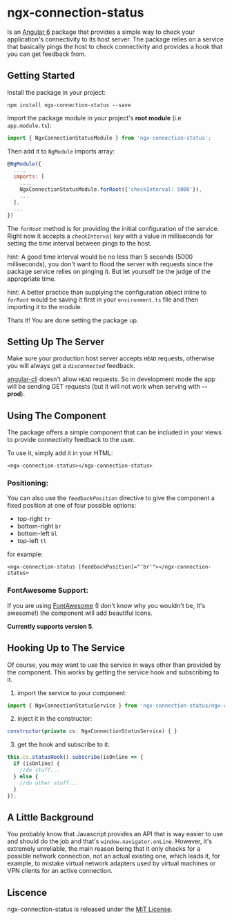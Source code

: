 # ngx-connection-status
Is an [Angular 6](https://github.com/angular/angular) package that provides a simple way to check your application's connectivity to its host server.
The package relies on a service that basically pings the host to check connectivity and provides a hook that you can get feedback from.

## Getting Started
Install the package in your project:

`npm install ngx-connection-status --save`

Import the package module in your project's **root module** (i.e `app.module.ts`):

```javascript
import { NgxConnectionStatusModule } from 'ngx-connection-status';
```

Then add it to `NgModule` imports array:

```javascript
@NgModule({
  ...,
  imports: [
    ...,
    NgxConnectionStatusModule.forRoot({'checkInterval: 5000'}),
    ...
  ],
  ...
})
```

The _`forRoot`_ method is for providing the initial configuration of the service. Right now it accepts a _`checkInterval`_ key with a value in milliseconds for setting the time interval between pings to the host.

hint: A good time interval would be no less than 5 seconds (5000 milliseconds), you don't want to flood the server with requests since the package service relies on pinging it. But let yourself be the judge of the appropriate time.

hint: A better practice than supplying the configuration object inline to _`forRoot`_ would be saving it first in your `environment.ts` file and then importing it to the module.

Thats it! You are done setting the package up.

## Setting Up The Server

Make sure your production host server accepts `HEAD` requests, otherwise you will always get a _`disconnected`_ feedback.

[angular-cli](https://github.com/angular/angular-cli) doesn't allow `HEAD` requests. So in development mode the app will be sending GET requests (but it will not work when serving with **--prod**).

## Using The Component

The package offers a simple component that can be included in your views to provide connectivity feedback to the user.

To use it, simply add it in your HTML:

`<ngx-connection-status></ngx-connection-status>`

### Positioning:

You can also use the _`feedbackPosition`_ directive to give the component a fixed position at one of four possible options:

* top-right `tr`
* bottom-right `br`
* bottom-left `bl`
* top-left `tl`

for example:

`<ngx-connection-status [feedbackPosition]="'br'"></ngx-connection-status>`

### FontAwesome Support:

If you are using [FontAwesome](https://www.fontawesome.com) (I don't know why you wouldn't be, It's awesome!) the component will add beautiful icons.

**Currently supports version 5**.

## Hooking Up to The Service

Of course, you may want to use the service in ways other than provided by the component. This works by getting the service hook and subscribing to it.

1. import the service to your component:

```javascript
import { NgxConnectionStatusService } from 'ngx-connection-status/ngx-connection-status.service';
```

2. inject it in the constructor:

```javascript
constructor(private cs: NgxConnectionStatusService) { }
```

3. get the hook and subscribe to it:

```javascript
this.cs.statusHook().subscribe(isOnline => {
  if (isOnline) {
    //do stuff...
  } else {
    //do other stuff...
  }
});
```

## A Little Background

You probably know that Javascript provides an API that is way easier to use and should do the job and that's `window.navigator.onLine`. However, it's extremely unreliable, the main reason being that it only checks for a possible network connection, not an actual existing one, which leads it, for example, to mistake virtual network adapters used by virtual machines or VPN clients for an active connection.

## Liscence

ngx-connection-status is released under the [MIT License](https://opensource.org/licenses/MIT).

